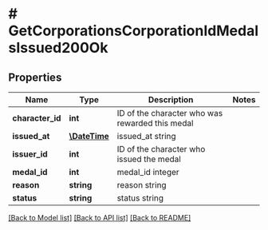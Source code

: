 # # GetCorporationsCorporationIdMedalsIssued200Ok

## Properties

Name | Type | Description | Notes
------------ | ------------- | ------------- | -------------
**character_id** | **int** | ID of the character who was rewarded this medal |
**issued_at** | [**\DateTime**](\DateTime.md) | issued_at string |
**issuer_id** | **int** | ID of the character who issued the medal |
**medal_id** | **int** | medal_id integer |
**reason** | **string** | reason string |
**status** | **string** | status string |

[[Back to Model list]](../../README.md#models) [[Back to API list]](../../README.md#endpoints) [[Back to README]](../../README.md)
